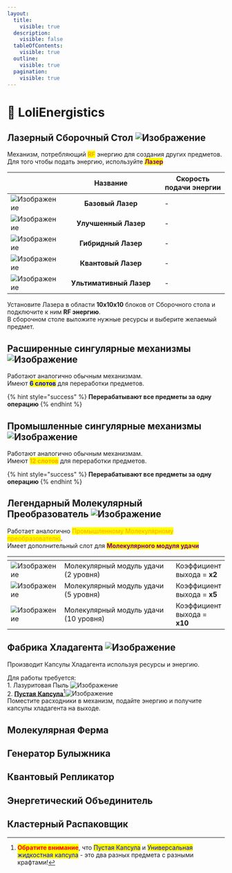 ```yaml
---
layout:
  title:
    visible: true
  description:
    visible: false
  tableOfContents:
    visible: true
  outline:
    visible: true
  pagination:
    visible: true
---
```


# 🔸 LoliEnergistics

## Лазерный Сборочный Стол ![Изображение](https://media.discordapp.net/attachments/1183750460620939314/1185705247285456988/fbe21bb0613f93f1.png?ex=65909510\&is=657e2010\&hm=9dc0b8ceb3c3d0c831749bf7a9f7b66080a2dd3f77e9b139a9358e730d0e1aca&=)

Механизм, потребляющий <mark style="color:orange;">**RF**</mark> энергию для создания других предметов.\
Для того чтобы подать энергию, используйте <mark style="color:purple;">**Лазер**</mark>

<table><thead><tr><th width="101"> </th><th width="216" align="center">Название</th><th>Скорость подачи энергии</th></tr></thead><tbody><tr><td><img src="https://media.discordapp.net/attachments/1183750460620939314/1185707132289548298/09e92e62c7f9dd43.png?ex=659096d1&#x26;is=657e21d1&#x26;hm=9237d9c6accd7234d7889608bbf19c68c0b930ca1ed81fc4ce1a1e224f14e7c3&#x26;=" alt="Изображение"></td><td align="center"><strong>Базовый Лазер</strong></td><td>-</td></tr><tr><td><img src="https://media.discordapp.net/attachments/1183750460620939314/1185707142930501694/547167948706d0ed.png?ex=659096d4&#x26;is=657e21d4&#x26;hm=4e123a70991239843f0c2cefc3a02a4ce168620231dd3dde314fc9caf5b14032&#x26;=" alt="Изображение"></td><td align="center"><strong>Улучшенный Лазер</strong></td><td>-</td></tr><tr><td><img src="https://media.discordapp.net/attachments/1183750460620939314/1185707176463958126/bb2295e5282746ac.png?ex=659096dc&#x26;is=657e21dc&#x26;hm=2fc90d6c3b60b8fcc53dabea1cf33dc57df82d722b12782082716f721b0fd551&#x26;=" alt="Изображение"></td><td align="center"><strong>Гибридный Лазер</strong></td><td>-</td></tr><tr><td><img src="https://media.discordapp.net/attachments/1183750460620939314/1185707178791813150/d34974d78c284742.png?ex=659096dc&#x26;is=657e21dc&#x26;hm=7709e0efdbd577d98dec02726f24df86aefce8bf27a93b4262dd88749252d6d9&#x26;=" alt="Изображение"></td><td align="center"><strong>Квантовый Лазер</strong></td><td>-</td></tr><tr><td><img src="https://media.discordapp.net/attachments/1183750460620939314/1185707185045508157/205224d4b27a0419.png?ex=659096de&#x26;is=657e21de&#x26;hm=2e68501800178b161bee4d346f65231450533bd4710fa2ec0a36e9489a807200&#x26;=" alt="Изображение"></td><td align="center"><strong>Ультимативный Лазер</strong></td><td>-</td></tr></tbody></table>

Установите Лазера в области **10x10x10** блоков от Сборочного стола и подключите к ним **RF энергию**. \
В сборочном столе выложите нужные ресурсы и выберите желаемый предмет.

## Расширенные сингулярные механизмы ![Изображение](https://media.discordapp.net/attachments/1183750460620939314/1183759908588507287/Extended.gif?ex=65898153\&is=65770c53\&hm=cf11361bc14b545d855d4ba7b30bf912b42ecc6ff8a106648c88a1cb77d72ff6&=)

Работают аналогично обычным механизмам.\
Имеют <mark style="color:blue;">**6 слотов**</mark> для переработки предметов.

{% hint style="success" %}
**Перерабатывают все предметы за одну операцию**
{% endhint %}

## Промышленные сингулярные механизмы ![Изображение](https://media.discordapp.net/attachments/1183750460620939314/1183759895707791420/--2.gif?ex=65898150\&is=65770c50\&hm=c5c3ab5bed184260d78a1dea5850e14a0d4b9d1e5638c743625f782189d5d5a9&=)

Работают аналогично обычным механизмам.\
Имеют <mark style="color:orange;">**12 слотов**</mark> для переработки предметов.

{% hint style="success" %}
**Перерабатывают все предметы за одну операцию**
{% endhint %}

## Легендарный Молекулярный Преобразователь ![Изображение](https://media.discordapp.net/attachments/1183750460620939314/1185716547617050765/323ef094153a525b.png?ex=65909f96\&is=657e2a96\&hm=e8fd1570970df07b8b2fc0b972d55d39bc699aa92530b6d7c39883ef49a530b9&=)

Работает аналогично <mark style="color:orange;">Промышленному Молекулярному преобразователю</mark>.\
Имеет дополнительный слот для <mark style="color:purple;">**Молекулярного модуля удачи**</mark>

<table data-header-hidden><thead><tr><th width="97"></th><th width="331"></th><th></th></tr></thead><tbody><tr><td><img src="https://media.discordapp.net/attachments/1183750488823435284/1185957853744353310/ezgif.com-animated-gif-maker_1.gif?ex=65918052&#x26;is=657f0b52&#x26;hm=352587bb630960f0cf4721e9a4ff8fcf52eb107c082c228b805d165ff1cbb9f3&#x26;=" alt="Изображение"></td><td>Молекулярный модуль удачи (2 уровня)</td><td>Коэффициент выхода = <strong>x2</strong></td></tr><tr><td><img src="https://media.discordapp.net/attachments/1183750488823435284/1185957866692165742/ezgif.com-animated-gif-maker_2.gif?ex=65918055&#x26;is=657f0b55&#x26;hm=8c829f2512d7842f29203ee93aaf5570b7f122c38ac4e20c15d52d520d950459&#x26;=" alt="Изображение"></td><td>Молекулярный модуль удачи (5 уровня)</td><td>Коэффициент выхода = <strong>x5</strong></td></tr><tr><td><img src="https://media.discordapp.net/attachments/1183750488823435284/1185957880109748366/ezgif.com-animated-gif-maker_3.gif?ex=65918058&#x26;is=657f0b58&#x26;hm=bb72b95be457a7e4f4e0e14cee25ce1d5f914bd73d92ed626c805af10a599e2c&#x26;=" alt="Изображение"></td><td>Молекулярный модуль удачи (10 уровня)</td><td>Коэффициент выхода = <strong>x10</strong></td></tr></tbody></table>

## Фабрика Хладагента ![Изображение](https://media.discordapp.net/attachments/1183750460620939314/1183764729223721090/e4494cf9fb6c82e6.png?ex=658985d0\&is=657710d0\&hm=7207ac6b07fe7dfcf482f62abe9fac5bccd3a9c7be23d1445218d375f194203d&=)

Производит Капсулы Хладагента используя ресурсы и энергию.

Для работы требуется:\
1\. Лазуритовая Пыль ![Изображение](https://media.discordapp.net/attachments/1183765870971977768/1183765900940283934/f63274e7eac9870f.png?ex=658986e8\&is=657711e8\&hm=80b5102b95e3d62729f034b13ff097150e276621ed56fad206f6a4d3168ee0f1&=)\
2\. [**Пустая** **Капсула**](#user-content-fn-1)[^1]![Изображение](https://media.discordapp.net/attachments/1183765870971977768/1183766067424788571/93f3e745c1581c0e.png?ex=6589870f\&is=6577120f\&hm=c82aba959d7e6a7113cad17e3e8b0a48bc998402cc7a65698cbb84c383fc3ddf&=)\
Поместите расходники в механизм, подайте энергию и получите капсулы хладагента на выходе.

## Молекулярная Ферма



## Генератор Булыжника



## Квантовый Репликатор



## Энергетический Объединитель



## Кластерный Распаковщик

[^1]: <mark style="color:red;">**Обратите внимание**</mark>, что <mark style="color:blue;">Пустая Капсула</mark> и <mark style="color:blue;">Универсальная жидкостная капсула</mark> - это два разных предмета с разными крафтами!
